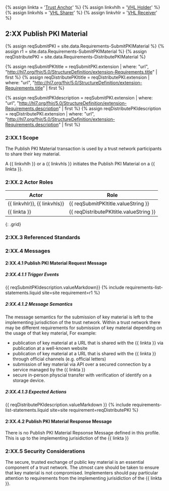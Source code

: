 
{% assign linkta = '<a href="ActorDefinition-TrustAnchor.html">Trust Anchor</a>' %}
{% assign linkvhlh = '<a href="ActorDefinition-VHLHolder.html">VHL Holder</a>' %}
{% assign linkvhls = '<a href="ActorDefinition-VHLSharer.html">VHL Sharer</a>' %}
{% assign linkvhlr = '<a href="ActorDefinition-VHLReceiver.html">VHL Receiver</a>' %}

## 2:XX Publish PKI Material

{% assign reqSubmitPKI = site.data.Requirements-SubmitPKIMaterial %}
{% assign r1 = site.data.Requirements-SubmitPKIMaterial %}
{% assign reqDistributePKI = site.data.Requirements-DistributePKIMaterial %}


{% assign reqSubmitPKItitle = reqSubmitPKI.extension  | where: "url", "http://hl7.org/fhir/5.0/StructureDefinition/extension-Requirements.title" | first %}
{% assign reqDistributePKItitle = reqDistributePKI.extension  | where: "url", "http://hl7.org/fhir/5.0/StructureDefinition/extension-Requirements.title" | first %}


{% assign reqSubmitPKIdescription = reqSubmitPKI.extension  | where: "url", "http://hl7.org/fhir/5.0/StructureDefinition/extension-Requirements.description" | first %}
{% assign reqDistributePKIdescription = reqDistributePKI.extension  | where: "url", "http://hl7.org/fhir/5.0/StructureDefinition/extension-Requirements.description" | first %}



### 2:XX.1 Scope

The Publish PKI Material transaction is used by a trust network participants to share their key material. 

A {{ linkvhlh }} or a {{ linkvhls }} initiates the Publish PKI Material on a {{ linkta }}.

### 2:XX.2 Actor Roles



| Actor | Role |
|-------|------|
| {{ linkvhlr}}, {{ linkvhls}} | {{ reqSubmitPKItitle.valueString }}     |
| {{ linkta }}            | {{ reqDistributePKItitle.valueString }} |
{: .grid}


### 2:XX.3 Referenced Standards


### 2:XX.4 Messages

#### 2:XX.4.1 Publish PKI Material Request Message
##### 2:XX.4.1.1 Trigger Events
{{ reqSubmitPKIdescription.valueMarkdown}}
{% include requirements-list-statements.liquid site=site requirement=r1 %}

##### 2:XX.4.1.2 Message Semantics
The message semantics for the submission of key material is left to the implementing jurisdiction of the trust network.  Within a trust network there may be different requirements for submission of key material depending on the usage of that key material,  For example:
* publication of key material at a URL that is shared with the {{ linkta }} via publication at a well-known website
* publication of key material at a URL that is shared with the {{ linkta }} through official channels (e.g. official letters) 
* submission of key material via API over a secured connection by a service managed by the {{ linkta }}
* secure in-person physcial transfer with verification of identify on a storage device.


##### 2:XX.4.1.3 Expected Actions
{{ reqDistributePKIdescription.valueMarkdown }}
{% include requirements-list-statements.liquid site=site requirement=reqDistributePKI %}

#### 2:XX.4.2 Publish PKI Material Response Message 

There is no Publish PKI Material Repsonse Message defined in this profile.  This is up to the implementing jurisidiction of the {{ linkta }}


### 2:XX.5 Security Considerations 
The secure, trusted exchange of public key material is an essential component of a trust network.  The utmost care should be taken to ensure that key material is not compromised.  Implementers should pay particular attention to requirements from the implementing jurisidiction of the {{ linkta }}.






